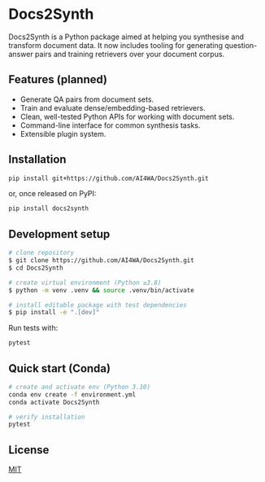 # Docs2Synth

Docs2Synth is a Python package aimed at helping you synthesise and transform document data. It now includes tooling for generating question-answer pairs and training retrievers over your document corpus.

## Features (planned)

* Generate QA pairs from document sets.
* Train and evaluate dense/embedding-based retrievers.
* Clean, well-tested Python APIs for working with document sets.
* Command-line interface for common synthesis tasks.
* Extensible plugin system.

## Installation

```bash
pip install git+https://github.com/AI4WA/Docs2Synth.git
```

or, once released on PyPI:

```bash
pip install docs2synth
```

## Development setup

```bash
# clone repository
$ git clone https://github.com/AI4WA/Docs2Synth.git
$ cd Docs2Synth

# create virtual environment (Python ≥3.8)
$ python -m venv .venv && source .venv/bin/activate

# install editable package with test dependencies
$ pip install -e ".[dev]"
```

Run tests with:

```bash
pytest
```

## Quick start (Conda)

```bash
# create and activate env (Python 3.10)
conda env create -f environment.yml
conda activate Docs2Synth

# verify installation
pytest
```

## License

[MIT](LICENSE) 